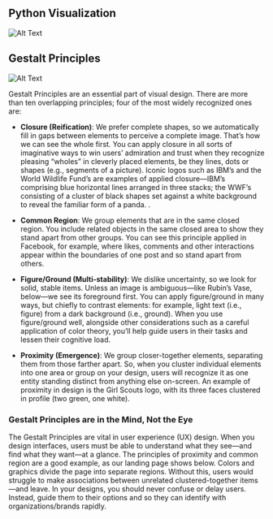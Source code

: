 ## Python Visualization
![Alt Text](https://www.simplilearn.com/ice9/free_resources_article_thumb/Python_Seaborn/Python_Seaborn_20.gif)

## Gestalt Principles

![Alt Text](https://images.squarespace-cdn.com/content/v1/5cd086954d871105efcb7d89/1602512267159-79902V0GJVVJHENAJU2P/8GestaltPrinciplesofVisualPerception.png?format=2500w)

Gestalt Principles are an essential part of visual design. There are more than ten overlapping principles; four of the most widely recognized ones are:

- **Closure (Reification)**: We prefer complete shapes, so we automatically fill in 
gaps between elements to perceive a complete image. That’s how we can see the whole first. You can apply closure in all sorts of imaginative ways to win users’ admiration and trust when they recognize pleasing “wholes” in cleverly placed elements, be they lines, dots or shapes (e.g., segments of a picture). Iconic logos such as IBM’s and the World Wildlife Fund’s are examples of applied closure—IBM’s comprising blue horizontal lines arranged in three stacks; the WWF’s consisting of a cluster of black shapes set against a white background to reveal the familiar form of a panda. .

- **Common Region**: We group elements that are in the same closed region. You include related objects in the same closed area to show they stand apart from other groups. You can see this principle applied in Facebook, for example, where likes, comments and other interactions appear within the boundaries of one post and so stand apart from others.

- **Figure/Ground (Multi-stability)**: We dislike uncertainty, so we look for solid, stable items. Unless an image is ambiguous—like Rubin’s Vase, below—we see its foreground first. You can apply figure/ground in many ways, but chiefly to contrast elements: for example, light text (i.e., figure) from a dark background (i.e., ground). When you use figure/ground well, alongside other considerations such as a careful application of color theory, you’ll help guide users in their tasks and lessen their cognitive load.

- **Proximity (Emergence)**: We group closer-together elements, separating them from those farther apart. So, when you cluster individual elements into one area or group on your design, users will recognize it as one entity standing distinct from anything else on-screen. An example of proximity in design is the Girl Scouts logo, with its three faces clustered in profile (two green, one white).

### Gestalt Principles are in the Mind, Not the Eye
The Gestalt Principles are vital in user experience (UX) design. When you design interfaces, users must be able to understand what they see—and find what they want—at a glance. The principles of proximity and common region are a good example, as our landing page shows below. Colors and graphics divide the page into separate regions. Without this, users would struggle to make associations between unrelated clustered-together items—and leave. In your designs, you should never confuse or delay users. Instead, guide them to their options and so they can identify with organizations/brands rapidly.
